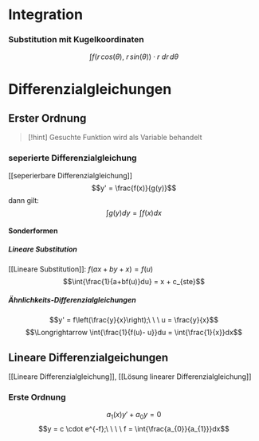 
# Integration
### Substitution mit Kugelkoordinaten
$$\int f(r\,cos(\theta),\ r\,sin(\theta))\cdot r\ dr\,d\theta$$

# Differenzialgleichungen
## Erster Ordnung
> [!hint] Gesuchte Funktion wird als Variable behandelt
### seperierte Differenzialgleichung
[[seperierbare Differenzialgleichung]]
$$y' = \frac{f(x)}{g(y)}$$
dann gilt: 
$$\int g(y)dy = \int f(x)dx$$

#### Sonderformen
##### Lineare Substitution
[[Lineare Substitution]]: $f(ax + by + x) = f(u)$
$$\int{\frac{1}{a+bf(u)}du} = x + c_{ste}$$


##### Ähnlichkeits-Differenzialgleichungen
$$y' = f\left(\frac{y}{x}\right);\ \ \ u = \frac{y}{x}$$
$$\Longrightarrow \int{\frac{1}{f(u)- u}}du = \int{\frac{1}{x}}dx$$

## Lineare Differenzialgeichungen
[[Lineare Differenzialgleichung]], [[Lösung linearer Differenzialgleichung]]

### Erste Ordnung
$$a_{1}(x)y' + a_{0}y = 0$$
$$y = c \cdot e^{-f};\ \ \ \ f = \int{\frac{a_{0}}{a_{1}}}dx$$
